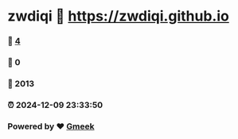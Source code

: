 # zwdiqi :link: https://zwdiqi.github.io 
### :page_facing_up: [4](https://zwdiqi.github.io/tag.html) 
### :speech_balloon: 0 
### :hibiscus: 2013 
### :alarm_clock: 2024-12-09 23:33:50 
### Powered by :heart: [Gmeek](https://github.com/Meekdai/Gmeek)
